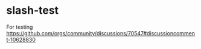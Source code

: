# slash-test
For testing https://github.com/orgs/community/discussions/70547#discussioncomment-10628830
